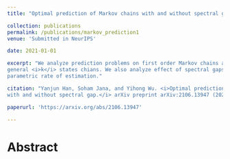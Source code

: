 ```yaml
---
title: "Optimal prediction of Markov chains with and without spectral gap"

collection: publications
permalink: /publications/markov_prediction1
venue: 'Submitted in NeurIPS'

date: 2021-01-01

excerpt: "We analyze prediction problems on first order Markov chains and achieve optimal rate for 
general <i>k</i> states chians. We also analyze effect of spectral gaps in case of reversible chains to achieve 
parametric rate of estimation."

citation: "Yanjun Han, Soham Jana, and Yihong Wu. <i>Optimal prediction of Markov chains 
with and without spectral gap.</i> arXiv preprint arXiv:2106.13947 (2021)."

paperurl: 'https://arxiv.org/abs/2106.13947'

---
```


Abstract
========





